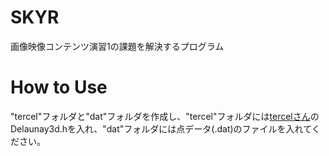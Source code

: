 # SKYR
画像映像コンテンツ演習1の課題を解決するプログラム

# How to Use
"tercel"フォルダと"dat"フォルダを作成し、"tercel"フォルダには[tercelさん](http://tercel-sakuragaoka.blogspot.jp/2011/11/c-3-delaunay.html)のDelaunay3d.hを入れ、"dat"フォルダには点データ(.dat)のファイルを入れてください。
